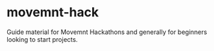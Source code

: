 # movemnt-hack
Guide material for Movemnt Hackathons and generally for beginners looking to start projects.
